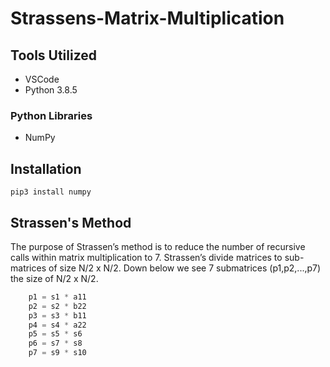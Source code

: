 # Strassens-Matrix-Multiplication

## Tools Utilized

* VSCode
* Python 3.8.5

### Python Libraries

* NumPy

## Installation 

```
pip3 install numpy
```

## Strassen's Method
The purpose of Strassen’s method is to reduce the number of recursive calls within matrix multiplication to 7. Strassen’s divide matrices to sub-matrices of size N/2 x N/2. Down below we see 7 submatrices (p1,p2,...,p7) the size of N/2 x N/2.

```python
    p1 = s1 * a11
    p2 = s2 * b22
    p3 = s3 * b11
    p4 = s4 * a22
    p5 = s5 * s6
    p6 = s7 * s8
    p7 = s9 * s10
```
